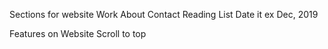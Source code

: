 Sections for website
    Work
    About
    Contact
    Reading List
        Date it ex Dec, 2019

Features on Website
    Scroll to top
    
